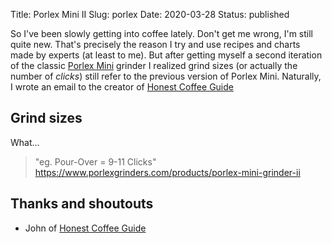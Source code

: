 Title: Porlex Mini II
Slug: porlex
Date: 2020-03-28
Status: published

So I've been slowly getting into coffee lately. Don't get me wrong, I'm still quite new. That's
precisely the reason I try and use recipes and charts made by experts (at least to me). But after
getting myself a second iteration of the classic [Porlex Mini](https://www.porlexgrinders.com/)
grinder I realized grind sizes (or actually the number of *clicks*) still refer to the previous
version of Porlex Mini. Naturally, I wrote an email to the creator of [Honest Coffee Guide](https://honestcoffeeguide.com/)

## Grind sizes

What...

> "eg. Pour-Over = 9-11 Clicks"
> https://www.porlexgrinders.com/products/porlex-mini-grinder-ii

## Thanks and shoutouts

- John of [Honest Coffee Guide](https://honestcoffeeguide.com/)
